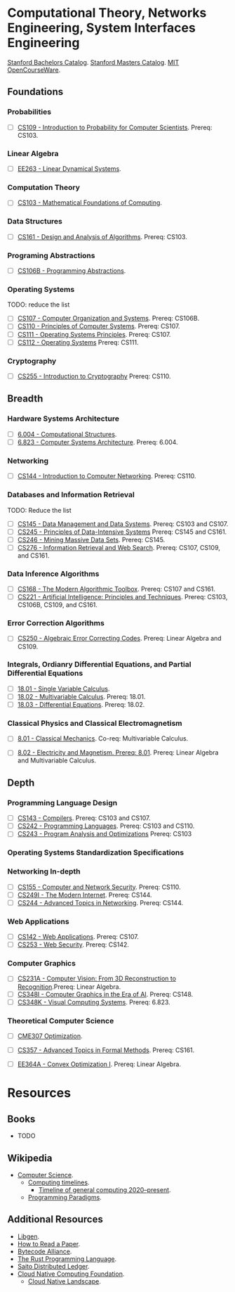 # Computational Theory, Networks Engineering, System Interfaces Engineering

[Stanford Bachelors Catalog](https://bulletin.stanford.edu/programs/CS-BS).
[Stanford Masters Catalog](https://bulletin.stanford.edu/programs/CS-MS).
[MIT OpenCourseWare](https://ocw.mit.edu/search/).


## Foundations

### Probabilities
- [ ] [CS109 - Introduction to Probability for Computer Scientists](https://web.stanford.edu/class/cs109/). Prereq: 
  CS103.

### Linear Algebra
- [ ] [EE263 - Linear Dynamical Systems](http://ee263.stanford.edu/lectures.html).

### Computation Theory
- [ ] [CS103 - Mathematical Foundations of Computing](https://web.stanford.edu/class/cs103/schedule.html).

### Data Structures
- [ ] [CS161 - Design and Analysis of Algorithms](https://web.stanford.edu/class/archive/cs/cs161/cs161.1166/). Prereq: CS103.

### Programing Abstractions
- [ ] [CS106B - Programming Abstractions](https://web.stanford.edu/class/cs106b/).

### Operating Systems
TODO: reduce the list
- [ ] [CS107 - Computer Organization and Systems](https://web.stanford.edu/class/archive/cs/cs107/cs107.1232/). Prereq: CS106B.
- [ ] [CS110 - Principles of Computer Systems](https://web.stanford.edu/class/cs110/). Prereq: CS107.
- [ ] [CS111 - Operating Systems Principles](https://web.stanford.edu/class/cs111/spring22/). Prereq: CS107.
- [ ] [CS112 - Operating Systems](https://www.scs.stanford.edu/22wi-cs212/) Prereq: CS111.

### Cryptography
- [ ] [CS255 - Introduction to Cryptography](https://crypto.stanford.edu/~dabo/courses/OnlineCrypto/) Prereq: CS110.


## Breadth

### Hardware Systems Architecture
- [ ] [6.004 - Computational Structures](https://ocw.mit.edu/courses/6-004-computation-structures-spring-2017/).
- [ ] [6.823 - Computer Systems Architecture](https://ocw.mit.edu/courses/6-823-computer-system-architecture-fall-2005/). Prereq: 6.004.

### Networking
- [ ] [CS144 - Introduction to Computer Networking](https://cs144.github.io/). Prereq: CS110.

### Databases and Information Retrieval
TODO: Reduce the list
- [ ] [CS145 - Data Management and Data Systems](https://cs145-fa19.github.io/#). Prereq: CS103 and CS107.
- [ ] [CS245 - Principles of Data-Intensive Systems](https://web.stanford.edu/class/cs245/) Prereq: CS145 and CS161.
- [ ] [CS246 - Mining Massive Data Sets](https://web.stanford.edu/class/cs246/). Prereq: CS145.
- [ ] [CS276 - Information Retrieval and Web Search](https://web.stanford.edu/class/cs276/index.html). Prereq: CS107, CS109, and CS161.

### Data Inference Algorithms
- [ ] [CS168 - The Modern Algorithmic Toolbox](https://web.stanford.edu/class/cs168/). Prereq: CS107 and CS161.
- [ ] [CS221 - Artificial Intelligence: Principles and Techniques](https://stanford-cs221.github.io/spring2022/).
  Prereq: CS103, CS106B, CS109, and CS161.

### Error Correction Algorithms
- [ ] [CS250 - Algebraic Error Correcting Codes](https://web.stanford.edu/class/cs250/). Prereq: Linear Algebra and
  CS109.

### Integrals, Ordianry Differential Equations, and Partial Differential Equations
- [ ] [18.01 - Single Variable Calculus](https://ocw.mit.edu/courses/18-01sc-single-variable-calculus-fall-2010/pages/syllabus/).
- [ ] [18.02 - Multivariable Calculus](https://ocw.mit.edu/courses/18-02sc-multivariable-calculus-fall-2010/pages/syllabus/). Prereq: 18.01.
- [ ] [18.03 - Differential Equations](https://ocw.mit.edu/courses/18-03sc-differential-equations-fall-2011/). Prereq: 
  18.02.
      
### Classical Physics and Classical Electromagnetism
- [ ] [8.01 - Classical Mechanics](https://ocw.mit.edu/courses/physics/8-01sc-classical-mechanics-fall-2016/). Co-req: Multivariable Calculus.
- [ ] [8.02 - Electricity and Magnetism. Prereq: 8.01](https://ocw.mit.edu/courses/physics/8-02-physics-ii-electricity-and-magnetism-spring-2007/). Prereq: Linear Algebra and Multivariable Calculus.


## Depth

### Programming Language Design
- [ ] [CS143 - Compilers](https://web.stanford.edu/class/cs143/). Prereq: CS103 and CS107.
- [ ] [CS242 - Programming Languages](https://stanford-cs242.github.io/f19/). Prereq: CS103 and CS110.
- [ ] [CS243 - Program Analysis and Optimizations](https://suif.stanford.edu/~courses/cs243/#handouts) Prereq: CS103

### Operating Systems Standardization Specifications

### Networking In-depth
- [ ] [CS155 - Computer and Network Security](https://cs155.stanford.edu/syllabus.html). Prereq: CS110.
- [ ] [CS249I - The Modern Internet](https://cs249i.stanford.edu/). Prereq: CS144.
- [ ] [CS244 -  Advanced Topics in Networking](https://2022-cs244.github.io/). Prereq: CS144.
  
### Web Applications
- [ ] [CS142 - Web Applications](https://web.stanford.edu/class/cs142/index.html). Prereq: CS107.
- [ ] [CS253 - Web Security](https://web.stanford.edu/class/cs253/). Prereq: CS142.

### Computer Graphics
- [ ] [CS231A - Computer Vision: From 3D Reconstruction to Recognition](https://web.stanford.edu/class/cs231a/).Prereq: Linear Algebra.
- [ ] [CS348I - Computer Graphics in the Era of AI](http://cs348i.stanford.edu/#home). Prereq: CS148.
- [ ] [CS348K - Visual Computing Systems](https://gfxcourses.stanford.edu/cs348k/spring22). Prereq: 6.823.
  
### Theoretical Computer Science
- [ ] [CME307 Optimization](https://web.stanford.edu/class/msande311/handout.shtml).
- [ ] [CS357 - Advanced Topics in Formal Methods](https://web.stanford.edu/class/cs357/). Prereq: CS161.
- [ ] [EE364A - Convex Optimization I](https://web.stanford.edu/class/ee364a/lectures.html). Prereq: Linear Algebra.


# Resources

## Books
- TODO

## Wikipedia
- [Computer Science](https://en.wikipedia.org/wiki/Computer_science).
    - [Computing timelines](https://en.wikipedia.org/wiki/Category:Computing_timelines).
      - [Timeline of general computing 2020–present](https://en.wikipedia.org/wiki/Timeline_of_computing_2020%E2%80%93present).
    - [Programming Paradigms](https://en.wikipedia.org/wiki/Programming_paradigm).

## Additional Resources
- [Libgen](https://libgen.rs/).
- [How to Read a Paper](https://2022-cs244.github.io/papers/L1-how-to-read.pdf).
- [Bytecode Alliance](https://github.com/bytecodealliance).
- [The Rust Programming Language](https://github.com/rust-lang).
- [Saito Distributed Ledger](https://saito.tech/).
- [Cloud Native Computing Foundation](https://github.com/cncf).
  - [Cloud Native Landscape](https://landscape.cncf.io/?project=hosted,member&license=open-source&zoom=80).


